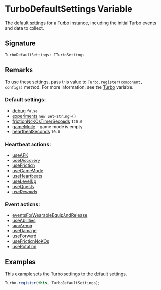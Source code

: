 # TurboDefaultSettings Variable

The default [settings](https://developers.meta.com/horizon-worlds/reference/2.0.0/analytics_iturbosettings) for a [Turbo](https://developers.meta.com/horizon-worlds/reference/2.0.0/analytics_turbo) instance, including the initial Turbo events and data to collect.

## Signature

```typescript
TurboDefaultSettings: ITurboSettings
```

## Remarks

To use these settings, pass this value to `Turbo.register(component, configs)` method. For more information, see the [Turbo](https://developers.meta.com/horizon-worlds/reference/2.0.0/analytics_turbo) variable.

### Default settings:

- [debug](https://developers.meta.com/horizon-worlds/reference/2.0.0/analytics_iturbosettings#debug) `false`
- [experiments](https://developers.meta.com/horizon-worlds/reference/2.0.0/analytics_iturbosettings#experiments) `new Set<string>()`
- [frictionNoKOsTimerSeconds](https://developers.meta.com/horizon-worlds/reference/2.0.0/analytics_iturbosettings#frictionnokostimerseconds) `120.0`
- [gameMode](https://developers.meta.com/horizon-worlds/reference/2.0.0/analytics_iturbosettings#gamemode) - game mode is empty
- [heartbeatSeconds](https://developers.meta.com/horizon-worlds/reference/2.0.0/analytics_iturbosettings#heartbeatseconds) `10.0`

### Heartbeat actions:

- [useAFK](https://developers.meta.com/horizon-worlds/reference/2.0.0/analytics_iturbosettings#useafk)
- [useDiscovery](https://developers.meta.com/horizon-worlds/reference/2.0.0/analytics_iturbosettings#usediscovery)
- [useFriction](https://developers.meta.com/horizon-worlds/reference/2.0.0/analytics_iturbosettings#usefriction)
- [useGameMode](https://developers.meta.com/horizon-worlds/reference/2.0.0/analytics_iturbosettings#usegamemode)
- [useHeartbeats](https://developers.meta.com/horizon-worlds/reference/2.0.0/analytics_iturbosettings#useheartbeats)
- [useLevelUp](https://developers.meta.com/horizon-worlds/reference/2.0.0/analytics_iturbosettings#uselevelup)
- [useQuests](https://developers.meta.com/horizon-worlds/reference/2.0.0/analytics_iturbosettings#usequests)
- [useRewards](https://developers.meta.com/horizon-worlds/reference/2.0.0/analytics_iturbosettings#userewards)

### Event actions:

- [eventsForWearableEquipAndRelease](https://developers.meta.com/horizon-worlds/reference/2.0.0/analytics_iturbosettings#eventsforwearableequipandrelease)
- [useAbilities](https://developers.meta.com/horizon-worlds/reference/2.0.0/analytics_iturbosettings#useabilities)
- [useArmor](https://developers.meta.com/horizon-worlds/reference/2.0.0/analytics_iturbosettings#usearmor)
- [useDamage](https://developers.meta.com/horizon-worlds/reference/2.0.0/analytics_iturbosettings#usedamage)
- [useForward](https://developers.meta.com/horizon-worlds/reference/2.0.0/analytics_iturbosettings#useforward)
- [useFrictionNoKOs](https://developers.meta.com/horizon-worlds/reference/2.0.0/analytics_iturbosettings#usefrictionnokos)
- [useRotation](https://developers.meta.com/horizon-worlds/reference/2.0.0/analytics_iturbosettings#userotation)

## Examples

This example sets the Turbo settings to the default settings.

```typescript
Turbo.register(this, TurboDefaultSettings);
```